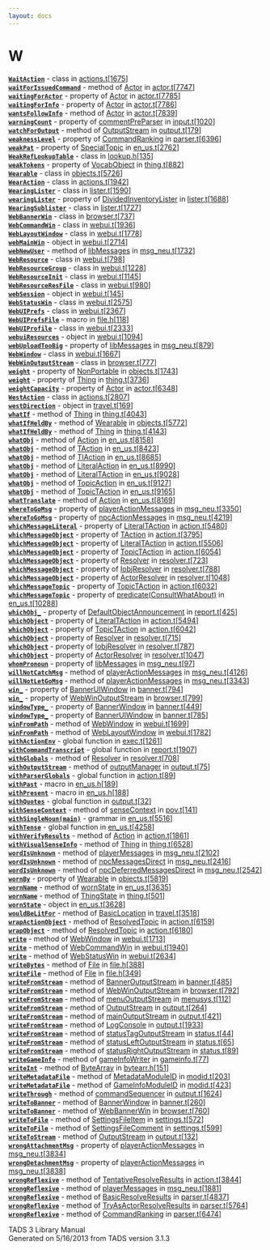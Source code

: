 ```yaml
---
layout: docs
---
```

# W

[**`WaitAction`**](../object/WaitAction.html) - class in
[actions.t](../file/actions.t.html)\[[1675](../source/actions.t.html#1675)\]  
[**`waitForIssuedCommand`**](../object/Actor.html#waitForIssuedCommand) -
method of [Actor](../object/Actor.html) in
[actor.t](../file/actor.t.html)\[[7747](../source/actor.t.html#7747)\]  
[**`waitingForActor`**](../object/Actor.html#waitingForActor) - property
of [Actor](../object/Actor.html) in
[actor.t](../file/actor.t.html)\[[7785](../source/actor.t.html#7785)\]  
[**`waitingForInfo`**](../object/Actor.html#waitingForInfo) - property
of [Actor](../object/Actor.html) in
[actor.t](../file/actor.t.html)\[[7786](../source/actor.t.html#7786)\]  
[**`wantsFollowInfo`**](../object/Actor.html#wantsFollowInfo) - method
of [Actor](../object/Actor.html) in
[actor.t](../file/actor.t.html)\[[7839](../source/actor.t.html#7839)\]  
[**`warningCount`**](../object/commentPreParser.html#warningCount) -
property of [commentPreParser](../object/commentPreParser.html) in
[input.t](../file/input.t.html)\[[1020](../source/input.t.html#1020)\]  
[**`watchForOutput`**](../object/OutputStream.html#watchForOutput) -
method of [OutputStream](../object/OutputStream.html) in
[output.t](../file/output.t.html)\[[179](../source/output.t.html#179)\]  
[**`weaknessLevel`**](../object/CommandRanking.html#weaknessLevel) -
property of [CommandRanking](../object/CommandRanking.html) in
[parser.t](../file/parser.t.html)\[[6396](../source/parser.t.html#6396)\]  
[**`weakPat`**](../object/SpecialTopic.html#weakPat) - property of
[SpecialTopic](../object/SpecialTopic.html) in
[en_us.t](../file/en_us.t.html)\[[2762](../source/en_us.t.html#2762)\]  
[**`WeakRefLookupTable`**](../object/WeakRefLookupTable.html) - class in
[lookup.h](../file/lookup.h.html)\[[135](../source/lookup.h.html#135)\]  
[**`weakTokens`**](../object/VocabObject.html#weakTokens) - property of
[VocabObject](../object/VocabObject.html) in
[thing.t](../file/thing.t.html)\[[882](../source/thing.t.html#882)\]  
[**`Wearable`**](../object/Wearable.html) - class in
[objects.t](../file/objects.t.html)\[[5726](../source/objects.t.html#5726)\]  
[**`WearAction`**](../object/WearAction.html) - class in
[actions.t](../file/actions.t.html)\[[1942](../source/actions.t.html#1942)\]  
[**`WearingLister`**](../object/WearingLister.html) - class in
[lister.t](../file/lister.t.html)\[[1590](../source/lister.t.html#1590)\]  
[**`wearingLister`**](../object/DividedInventoryLister.html#wearingLister) -
property of
[DividedInventoryLister](../object/DividedInventoryLister.html) in
[lister.t](../file/lister.t.html)\[[1688](../source/lister.t.html#1688)\]  
[**`WearingSublister`**](../object/WearingSublister.html) - class in
[lister.t](../file/lister.t.html)\[[1727](../source/lister.t.html#1727)\]  
[**`WebBannerWin`**](../object/WebBannerWin.html) - class in
[browser.t](../file/browser.t.html)\[[737](../source/browser.t.html#737)\]  
[**`WebCommandWin`**](../object/WebCommandWin.html) - class in
[webui.t](../file/webui.t.html)\[[1936](../source/webui.t.html#1936)\]  
[**`WebLayoutWindow`**](../object/WebLayoutWindow.html) - class in
[webui.t](../file/webui.t.html)\[[1778](../source/webui.t.html#1778)\]  
[**`webMainWin`**](../object/webMainWin.html) - object in
[webui.t](../file/webui.t.html)\[[2714](../source/webui.t.html#2714)\]  
[**`webNewUser`**](../object/libMessages.html#webNewUser) - method of
[libMessages](../object/libMessages.html) in
[msg_neu.t](../file/msg_neu.t.html)\[[1732](../source/msg_neu.t.html#1732)\]  
[**`WebResource`**](../object/WebResource.html) - class in
[webui.t](../file/webui.t.html)\[[798](../source/webui.t.html#798)\]  
[**`WebResourceGroup`**](../object/WebResourceGroup.html) - class in
[webui.t](../file/webui.t.html)\[[1228](../source/webui.t.html#1228)\]  
[**`WebResourceInit`**](../object/WebResourceInit.html) - class in
[webui.t](../file/webui.t.html)\[[1145](../source/webui.t.html#1145)\]  
[**`WebResourceResFile`**](../object/WebResourceResFile.html) - class in
[webui.t](../file/webui.t.html)\[[980](../source/webui.t.html#980)\]  
[**`webSession`**](../object/webSession.html) - object in
[webui.t](../file/webui.t.html)\[[145](../source/webui.t.html#145)\]  
[**`WebStatusWin`**](../object/WebStatusWin.html) - class in
[webui.t](../file/webui.t.html)\[[2575](../source/webui.t.html#2575)\]  
[**`WebUIPrefs`**](../object/WebUIPrefs.html) - class in
[webui.t](../file/webui.t.html)\[[2367](../source/webui.t.html#2367)\]  
[**`WebUIPrefsFile`**](../file/file.h.html#WebUIPrefsFile) - macro in
[file.h](../file/file.h.html)\[[118](../source/file.h.html#118)\]  
[**`WebUIProfile`**](../object/WebUIProfile.html) - class in
[webui.t](../file/webui.t.html)\[[2333](../source/webui.t.html#2333)\]  
[**`webuiResources`**](../object/webuiResources.html) - object in
[webui.t](../file/webui.t.html)\[[1094](../source/webui.t.html#1094)\]  
[**`webUploadTooBig`**](../object/libMessages.html#webUploadTooBig) -
property of [libMessages](../object/libMessages.html) in
[msg_neu.t](../file/msg_neu.t.html)\[[879](../source/msg_neu.t.html#879)\]  
[**`WebWindow`**](../object/WebWindow.html) - class in
[webui.t](../file/webui.t.html)\[[1667](../source/webui.t.html#1667)\]  
[**`WebWinOutputStream`**](../object/WebWinOutputStream.html) - class in
[browser.t](../file/browser.t.html)\[[777](../source/browser.t.html#777)\]  
[**`weight`**](../object/NonPortable.html#weight) - property of
[NonPortable](../object/NonPortable.html) in
[objects.t](../file/objects.t.html)\[[1743](../source/objects.t.html#1743)\]  
[**`weight`**](../object/Thing.html#weight) - property of
[Thing](../object/Thing.html) in
[thing.t](../file/thing.t.html)\[[3736](../source/thing.t.html#3736)\]  
[**`weightCapacity`**](../object/Actor.html#weightCapacity) - property
of [Actor](../object/Actor.html) in
[actor.t](../file/actor.t.html)\[[6348](../source/actor.t.html#6348)\]  
[**`WestAction`**](../object/WestAction.html) - class in
[actions.t](../file/actions.t.html)\[[2807](../source/actions.t.html#2807)\]  
[**`westDirection`**](../object/westDirection.html) - object in
[travel.t](../file/travel.t.html)\[[169](../source/travel.t.html#169)\]  
[**`whatIf`**](../object/Thing.html#whatIf) - method of
[Thing](../object/Thing.html) in
[thing.t](../file/thing.t.html)\[[4043](../source/thing.t.html#4043)\]  
[**`whatIfHeldBy`**](../object/Wearable.html#whatIfHeldBy) - method of
[Wearable](../object/Wearable.html) in
[objects.t](../file/objects.t.html)\[[5772](../source/objects.t.html#5772)\]  
[**`whatIfHeldBy`**](../object/Thing.html#whatIfHeldBy) - method of
[Thing](../object/Thing.html) in
[thing.t](../file/thing.t.html)\[[4143](../source/thing.t.html#4143)\]  
[**`whatObj`**](../object/Action.html#whatObj) - method of
[Action](../object/Action.html) in
[en_us.t](../file/en_us.t.html)\[[8158](../source/en_us.t.html#8158)\]  
[**`whatObj`**](../object/TAction.html#whatObj) - method of
[TAction](../object/TAction.html) in
[en_us.t](../file/en_us.t.html)\[[8423](../source/en_us.t.html#8423)\]  
[**`whatObj`**](../object/TIAction.html#whatObj) - method of
[TIAction](../object/TIAction.html) in
[en_us.t](../file/en_us.t.html)\[[8685](../source/en_us.t.html#8685)\]  
[**`whatObj`**](../object/LiteralAction.html#whatObj) - method of
[LiteralAction](../object/LiteralAction.html) in
[en_us.t](../file/en_us.t.html)\[[8990](../source/en_us.t.html#8990)\]  
[**`whatObj`**](../object/LiteralTAction.html#whatObj) - method of
[LiteralTAction](../object/LiteralTAction.html) in
[en_us.t](../file/en_us.t.html)\[[9028](../source/en_us.t.html#9028)\]  
[**`whatObj`**](../object/TopicAction.html#whatObj) - method of
[TopicAction](../object/TopicAction.html) in
[en_us.t](../file/en_us.t.html)\[[9127](../source/en_us.t.html#9127)\]  
[**`whatObj`**](../object/TopicTAction.html#whatObj) - method of
[TopicTAction](../object/TopicTAction.html) in
[en_us.t](../file/en_us.t.html)\[[9165](../source/en_us.t.html#9165)\]  
[**`whatTranslate`**](../object/Action.html#whatTranslate) - method of
[Action](../object/Action.html) in
[en_us.t](../file/en_us.t.html)\[[8169](../source/en_us.t.html#8169)\]  
[**`whereToGoMsg`**](../object/playerActionMessages.html#whereToGoMsg) -
property of [playerActionMessages](../object/playerActionMessages.html)
in
[msg_neu.t](../file/msg_neu.t.html)\[[3350](../source/msg_neu.t.html#3350)\]  
[**`whereToGoMsg`**](../object/npcActionMessages.html#whereToGoMsg) -
property of [npcActionMessages](../object/npcActionMessages.html) in
[msg_neu.t](../file/msg_neu.t.html)\[[4219](../source/msg_neu.t.html#4219)\]  
[**`whichMessageLiteral`**](../object/LiteralTAction.html#whichMessageLiteral) -
property of [LiteralTAction](../object/LiteralTAction.html) in
[action.t](../file/action.t.html)\[[5480](../source/action.t.html#5480)\]  
[**`whichMessageObject`**](../object/TAction.html#whichMessageObject) -
property of [TAction](../object/TAction.html) in
[action.t](../file/action.t.html)\[[3795](../source/action.t.html#3795)\]  
[**`whichMessageObject`**](../object/LiteralTAction.html#whichMessageObject) -
property of [LiteralTAction](../object/LiteralTAction.html) in
[action.t](../file/action.t.html)\[[5506](../source/action.t.html#5506)\]  
[**`whichMessageObject`**](../object/TopicTAction.html#whichMessageObject) -
property of [TopicTAction](../object/TopicTAction.html) in
[action.t](../file/action.t.html)\[[6054](../source/action.t.html#6054)\]  
[**`whichMessageObject`**](../object/Resolver.html#whichMessageObject) -
property of [Resolver](../object/Resolver.html) in
[resolver.t](../file/resolver.t.html)\[[723](../source/resolver.t.html#723)\]  
[**`whichMessageObject`**](../object/IobjResolver.html#whichMessageObject) -
property of [IobjResolver](../object/IobjResolver.html) in
[resolver.t](../file/resolver.t.html)\[[788](../source/resolver.t.html#788)\]  
[**`whichMessageObject`**](../object/ActorResolver.html#whichMessageObject) -
property of [ActorResolver](../object/ActorResolver.html) in
[resolver.t](../file/resolver.t.html)\[[1048](../source/resolver.t.html#1048)\]  
[**`whichMessageTopic`**](../object/TopicTAction.html#whichMessageTopic) -
property of [TopicTAction](../object/TopicTAction.html) in
[action.t](../file/action.t.html)\[[6032](../source/action.t.html#6032)\]  
[**`whichMessageTopic`**](../object/predicate(ConsultWhatAbout).html#whichMessageTopic) -
property of
[predicate(ConsultWhatAbout)](../object/predicate(ConsultWhatAbout).html)
in
[en_us.t](../file/en_us.t.html)\[[10288](../source/en_us.t.html#10288)\]  
[**`whichObj_`**](../object/DefaultObjectAnnouncement.html#whichObj_) -
property of
[DefaultObjectAnnouncement](../object/DefaultObjectAnnouncement.html) in
[report.t](../file/report.t.html)\[[425](../source/report.t.html#425)\]  
[**`whichObject`**](../object/LiteralTAction.html#whichObject) -
property of [LiteralTAction](../object/LiteralTAction.html) in
[action.t](../file/action.t.html)\[[5494](../source/action.t.html#5494)\]  
[**`whichObject`**](../object/TopicTAction.html#whichObject) - property
of [TopicTAction](../object/TopicTAction.html) in
[action.t](../file/action.t.html)\[[6042](../source/action.t.html#6042)\]  
[**`whichObject`**](../object/Resolver.html#whichObject) - property of
[Resolver](../object/Resolver.html) in
[resolver.t](../file/resolver.t.html)\[[715](../source/resolver.t.html#715)\]  
[**`whichObject`**](../object/IobjResolver.html#whichObject) - property
of [IobjResolver](../object/IobjResolver.html) in
[resolver.t](../file/resolver.t.html)\[[787](../source/resolver.t.html#787)\]  
[**`whichObject`**](../object/ActorResolver.html#whichObject) - property
of [ActorResolver](../object/ActorResolver.html) in
[resolver.t](../file/resolver.t.html)\[[1047](../source/resolver.t.html#1047)\]  
[**`whomPronoun`**](../object/libMessages.html#whomPronoun) - property
of [libMessages](../object/libMessages.html) in
[msg_neu.t](../file/msg_neu.t.html)\[[97](../source/msg_neu.t.html#97)\]  
[**`willNotCatchMsg`**](../object/playerActionMessages.html#willNotCatchMsg) -
method of [playerActionMessages](../object/playerActionMessages.html) in
[msg_neu.t](../file/msg_neu.t.html)\[[4126](../source/msg_neu.t.html#4126)\]  
[**`willNotLetGoMsg`**](../object/playerActionMessages.html#willNotLetGoMsg) -
method of [playerActionMessages](../object/playerActionMessages.html) in
[msg_neu.t](../file/msg_neu.t.html)\[[3343](../source/msg_neu.t.html#3343)\]  
[**`win_`**](../object/BannerUIWindow.html#win_) - property of
[BannerUIWindow](../object/BannerUIWindow.html) in
[banner.t](../file/banner.t.html)\[[794](../source/banner.t.html#794)\]  
[**`win_`**](../object/WebWinOutputStream.html#win_) - property of
[WebWinOutputStream](../object/WebWinOutputStream.html) in
[browser.t](../file/browser.t.html)\[[799](../source/browser.t.html#799)\]  
[**`windowType_`**](../object/BannerWindow.html#windowType_) - property
of [BannerWindow](../object/BannerWindow.html) in
[banner.t](../file/banner.t.html)\[[449](../source/banner.t.html#449)\]  
[**`windowType_`**](../object/BannerUIWindow.html#windowType_) -
property of [BannerUIWindow](../object/BannerUIWindow.html) in
[banner.t](../file/banner.t.html)\[[785](../source/banner.t.html#785)\]  
[**`winFromPath`**](../object/WebWindow.html#winFromPath) - method of
[WebWindow](../object/WebWindow.html) in
[webui.t](../file/webui.t.html)\[[1699](../source/webui.t.html#1699)\]  
[**`winFromPath`**](../object/WebLayoutWindow.html#winFromPath) - method
of [WebLayoutWindow](../object/WebLayoutWindow.html) in
[webui.t](../file/webui.t.html)\[[1782](../source/webui.t.html#1782)\]  
[**`withActionEnv`**](../file/exec.t.html#withActionEnv) - global
function in
[exec.t](../file/exec.t.html)\[[1261](../source/exec.t.html#1261)\]  
[**`withCommandTranscript`**](../file/report.t.html#withCommandTranscript) -
global function in
[report.t](../file/report.t.html)\[[1907](../source/report.t.html#1907)\]  
[**`withGlobals`**](../object/Resolver.html#withGlobals) - method of
[Resolver](../object/Resolver.html) in
[resolver.t](../file/resolver.t.html)\[[708](../source/resolver.t.html#708)\]  
[**`withOutputStream`**](../object/outputManager.html#withOutputStream) -
method of [outputManager](../object/outputManager.html) in
[output.t](../file/output.t.html)\[[75](../source/output.t.html#75)\]  
[**`withParserGlobals`**](../file/action.t.html#withParserGlobals) -
global function in
[action.t](../file/action.t.html)\[[89](../source/action.t.html#89)\]  
[**`withPast`**](../file/en_us.h.html#withPast) - macro in
[en_us.h](../file/en_us.h.html)\[[189](../source/en_us.h.html#189)\]  
[**`withPresent`**](../file/en_us.h.html#withPresent) - macro in
[en_us.h](../file/en_us.h.html)\[[188](../source/en_us.h.html#188)\]  
[**`withQuotes`**](../file/output.t.html#withQuotes) - global function
in
[output.t](../file/output.t.html)\[[32](../source/output.t.html#32)\]  
[**`withSenseContext`**](../object/senseContext.html#withSenseContext) -
method of [senseContext](../object/senseContext.html) in
[pov.t](../file/pov.t.html)\[[141](../source/pov.t.html#141)\]  
[**`withSingleNoun(main)`**](../object/withSingleNoun(main).html) -
grammar in
[en_us.t](../file/en_us.t.html)\[[5516](../source/en_us.t.html#5516)\]  
[**`withTense`**](../file/en_us.t.html#withTense) - global function in
[en_us.t](../file/en_us.t.html)\[[4258](../source/en_us.t.html#4258)\]  
[**`withVerifyResults`**](../object/Action.html#withVerifyResults) -
method of [Action](../object/Action.html) in
[action.t](../file/action.t.html)\[[1861](../source/action.t.html#1861)\]  
[**`withVisualSenseInfo`**](../object/Thing.html#withVisualSenseInfo) -
method of [Thing](../object/Thing.html) in
[thing.t](../file/thing.t.html)\[[6528](../source/thing.t.html#6528)\]  
[**`wordIsUnknown`**](../object/playerMessages.html#wordIsUnknown) -
method of [playerMessages](../object/playerMessages.html) in
[msg_neu.t](../file/msg_neu.t.html)\[[2102](../source/msg_neu.t.html#2102)\]  
[**`wordIsUnknown`**](../object/npcMessagesDirect.html#wordIsUnknown) -
method of [npcMessagesDirect](../object/npcMessagesDirect.html) in
[msg_neu.t](../file/msg_neu.t.html)\[[2416](../source/msg_neu.t.html#2416)\]  
[**`wordIsUnknown`**](../object/npcDeferredMessagesDirect.html#wordIsUnknown) -
method of
[npcDeferredMessagesDirect](../object/npcDeferredMessagesDirect.html) in
[msg_neu.t](../file/msg_neu.t.html)\[[2542](../source/msg_neu.t.html#2542)\]  
[**`wornBy`**](../object/Wearable.html#wornBy) - property of
[Wearable](../object/Wearable.html) in
[objects.t](../file/objects.t.html)\[[5819](../source/objects.t.html#5819)\]  
[**`wornName`**](../object/wornState.html#wornName) - method of
[wornState](../object/wornState.html) in
[en_us.t](../file/en_us.t.html)\[[3635](../source/en_us.t.html#3635)\]  
[**`wornName`**](../object/ThingState.html#wornName) - method of
[ThingState](../object/ThingState.html) in
[thing.t](../file/thing.t.html)\[[501](../source/thing.t.html#501)\]  
[**`wornState`**](../object/wornState.html) - object in
[en_us.t](../file/en_us.t.html)\[[3628](../source/en_us.t.html#3628)\]  
[**`wouldBeLitFor`**](../object/BasicLocation.html#wouldBeLitFor) -
method of [BasicLocation](../object/BasicLocation.html) in
[travel.t](../file/travel.t.html)\[[3518](../source/travel.t.html#3518)\]  
[**`wrapActionObject`**](../object/ResolvedTopic.html#wrapActionObject) -
method of [ResolvedTopic](../object/ResolvedTopic.html) in
[action.t](../file/action.t.html)\[[6159](../source/action.t.html#6159)\]  
[**`wrapObject`**](../object/ResolvedTopic.html#wrapObject) - method of
[ResolvedTopic](../object/ResolvedTopic.html) in
[action.t](../file/action.t.html)\[[6180](../source/action.t.html#6180)\]  
[**`write`**](../object/WebWindow.html#write) - method of
[WebWindow](../object/WebWindow.html) in
[webui.t](../file/webui.t.html)\[[1713](../source/webui.t.html#1713)\]  
[**`write`**](../object/WebCommandWin.html#write) - method of
[WebCommandWin](../object/WebCommandWin.html) in
[webui.t](../file/webui.t.html)\[[1940](../source/webui.t.html#1940)\]  
[**`write`**](../object/WebStatusWin.html#write) - method of
[WebStatusWin](../object/WebStatusWin.html) in
[webui.t](../file/webui.t.html)\[[2634](../source/webui.t.html#2634)\]  
[**`writeBytes`**](../object/File.html#writeBytes) - method of
[File](../object/File.html) in
[file.h](../file/file.h.html)\[[388](../source/file.h.html#388)\]  
[**`writeFile`**](../object/File.html#writeFile) - method of
[File](../object/File.html) in
[file.h](../file/file.h.html)\[[349](../source/file.h.html#349)\]  
[**`writeFromStream`**](../object/BannerOutputStream.html#writeFromStream) -
method of [BannerOutputStream](../object/BannerOutputStream.html) in
[banner.t](../file/banner.t.html)\[[485](../source/banner.t.html#485)\]  
[**`writeFromStream`**](../object/WebWinOutputStream.html#writeFromStream) -
method of [WebWinOutputStream](../object/WebWinOutputStream.html) in
[browser.t](../file/browser.t.html)\[[792](../source/browser.t.html#792)\]  
[**`writeFromStream`**](../object/menuOutputStream.html#writeFromStream) -
method of [menuOutputStream](../object/menuOutputStream.html) in
[menusys.t](../file/menusys.t.html)\[[112](../source/menusys.t.html#112)\]  
[**`writeFromStream`**](../object/OutputStream.html#writeFromStream) -
method of [OutputStream](../object/OutputStream.html) in
[output.t](../file/output.t.html)\[[264](../source/output.t.html#264)\]  
[**`writeFromStream`**](../object/mainOutputStream.html#writeFromStream) -
method of [mainOutputStream](../object/mainOutputStream.html) in
[output.t](../file/output.t.html)\[[421](../source/output.t.html#421)\]  
[**`writeFromStream`**](../object/LogConsole.html#writeFromStream) -
method of [LogConsole](../object/LogConsole.html) in
[output.t](../file/output.t.html)\[[1933](../source/output.t.html#1933)\]  
[**`writeFromStream`**](../object/statusTagOutputStream.html#writeFromStream) -
method of [statusTagOutputStream](../object/statusTagOutputStream.html)
in
[status.t](../file/status.t.html)\[[44](../source/status.t.html#44)\]  
[**`writeFromStream`**](../object/statusLeftOutputStream.html#writeFromStream) -
method of
[statusLeftOutputStream](../object/statusLeftOutputStream.html) in
[status.t](../file/status.t.html)\[[65](../source/status.t.html#65)\]  
[**`writeFromStream`**](../object/statusRightOutputStream.html#writeFromStream) -
method of
[statusRightOutputStream](../object/statusRightOutputStream.html) in
[status.t](../file/status.t.html)\[[89](../source/status.t.html#89)\]  
[**`writeGameInfo`**](../object/gameInfoWriter.html#writeGameInfo) -
method of [gameInfoWriter](../object/gameInfoWriter.html) in
[gameinfo.t](../file/gameinfo.t.html)\[[77](../source/gameinfo.t.html#77)\]  
[**`writeInt`**](../object/ByteArray.html#writeInt) - method of
[ByteArray](../object/ByteArray.html) in
[bytearr.h](../file/bytearr.h.html)\[[151](../source/bytearr.h.html#151)\]  
[**`writeMetadataFile`**](../object/MetadataModuleID.html#writeMetadataFile) -
method of [MetadataModuleID](../object/MetadataModuleID.html) in
[modid.t](../file/modid.t.html)\[[203](../source/modid.t.html#203)\]  
[**`writeMetadataFile`**](../object/GameInfoModuleID.html#writeMetadataFile) -
method of [GameInfoModuleID](../object/GameInfoModuleID.html) in
[modid.t](../file/modid.t.html)\[[423](../source/modid.t.html#423)\]  
[**`writeThrough`**](../object/commandSequencer.html#writeThrough) -
method of [commandSequencer](../object/commandSequencer.html) in
[output.t](../file/output.t.html)\[[1624](../source/output.t.html#1624)\]  
[**`writeToBanner`**](../object/BannerWindow.html#writeToBanner) -
method of [BannerWindow](../object/BannerWindow.html) in
[banner.t](../file/banner.t.html)\[[260](../source/banner.t.html#260)\]  
[**`writeToBanner`**](../object/WebBannerWin.html#writeToBanner) -
method of [WebBannerWin](../object/WebBannerWin.html) in
[browser.t](../file/browser.t.html)\[[760](../source/browser.t.html#760)\]  
[**`writeToFile`**](../object/SettingsFileItem.html#writeToFile) -
method of [SettingsFileItem](../object/SettingsFileItem.html) in
[settings.t](../file/settings.t.html)\[[572](../source/settings.t.html#572)\]  
[**`writeToFile`**](../object/SettingsFileComment.html#writeToFile) -
method of [SettingsFileComment](../object/SettingsFileComment.html) in
[settings.t](../file/settings.t.html)\[[599](../source/settings.t.html#599)\]  
[**`writeToStream`**](../object/OutputStream.html#writeToStream) -
method of [OutputStream](../object/OutputStream.html) in
[output.t](../file/output.t.html)\[[132](../source/output.t.html#132)\]  
[**`wrongAttachmentMsg`**](../object/playerActionMessages.html#wrongAttachmentMsg) -
property of [playerActionMessages](../object/playerActionMessages.html)
in
[msg_neu.t](../file/msg_neu.t.html)\[[3834](../source/msg_neu.t.html#3834)\]  
[**`wrongDetachmentMsg`**](../object/playerActionMessages.html#wrongDetachmentMsg) -
property of [playerActionMessages](../object/playerActionMessages.html)
in
[msg_neu.t](../file/msg_neu.t.html)\[[3838](../source/msg_neu.t.html#3838)\]  
[**`wrongReflexive`**](../object/TentativeResolveResults.html#wrongReflexive) -
method of
[TentativeResolveResults](../object/TentativeResolveResults.html) in
[action.t](../file/action.t.html)\[[3844](../source/action.t.html#3844)\]  
[**`wrongReflexive`**](../object/playerMessages.html#wrongReflexive) -
method of [playerMessages](../object/playerMessages.html) in
[msg_neu.t](../file/msg_neu.t.html)\[[1881](../source/msg_neu.t.html#1881)\]  
[**`wrongReflexive`**](../object/BasicResolveResults.html#wrongReflexive) -
method of [BasicResolveResults](../object/BasicResolveResults.html) in
[parser.t](../file/parser.t.html)\[[4837](../source/parser.t.html#4837)\]  
[**`wrongReflexive`**](../object/TryAsActorResolveResults.html#wrongReflexive) -
method of
[TryAsActorResolveResults](../object/TryAsActorResolveResults.html) in
[parser.t](../file/parser.t.html)\[[5764](../source/parser.t.html#5764)\]  
[**`wrongReflexive`**](../object/CommandRanking.html#wrongReflexive) -
method of [CommandRanking](../object/CommandRanking.html) in
[parser.t](../file/parser.t.html)\[[6474](../source/parser.t.html#6474)\]  

<div class="ftr">

TADS 3 Library Manual  
Generated on 5/16/2013 from TADS version 3.1.3

</div>
